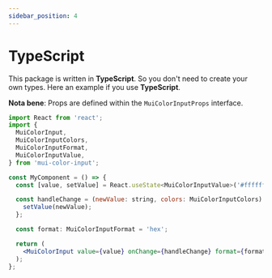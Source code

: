 ```yaml
---
sidebar_position: 4
---
```


# TypeScript

This package is written in **TypeScript**. So you don't need to create your own types. Here an example if you use **TypeScript**.

**Nota bene**: Props are defined within the `MuiColorInputProps` interface.

```jsx
import React from 'react';
import {
  MuiColorInput,
  MuiColorInputColors,
  MuiColorInputFormat,
  MuiColorInputValue,
} from 'mui-color-input';

const MyComponent = () => {
  const [value, setValue] = React.useState<MuiColorInputValue>('#ffffff');

  const handleChange = (newValue: string, colors: MuiColorInputColors) => {
    setValue(newValue);
  };

  const format: MuiColorInputFormat = 'hex';

  return (
    <MuiColorInput value={value} onChange={handleChange} format={format} />
  );
};
```
